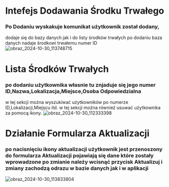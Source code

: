 # Intefejs Dodawania Środku Trwałego
### Po Dodaniu wyskakuje komunikat użytkownik został dodany,
dodaje się do bazy danych jak i do listy środków trwałych po dodaniu baza danych nadaje środkowi trwałemu numer ID
![obraz_2024-10-30_113748715](https://github.com/user-attachments/assets/b82a0e7d-78ac-4b32-8906-0591dde3791e)



# Lista Środków Trwałych
### po dodaniu użytkownika własnie tu znjaduje się jego numer ID,Nazwa,Lokalizacja,Miejsce,Osoba Odpowiedzialna
w tej sekcji można wyszukiwać użytkowników po numerze ID,Lokalizacji,Miejscu itd.
w tej sekcji można również usuwać użytkownika za pomocą ikony.
![obraz_2024-10-30_112333398](https://github.com/user-attachments/assets/3b5799b8-2dbc-4468-95c7-21ad20612312)

# Działanie Formularza Aktualizacji
### po nacisnięciu ikony aktualizacji użytkownik jest przenoszony do formularza Aktualizacji pojawiają się dane które zostały wprowadzone po zmianie należy wcisnąć przycisk Aktualizuj i zmiany zachodzą odrazu w bazie danych jak i w aplikacji
![obraz_2024-10-30_113833804](https://github.com/user-attachments/assets/ade5dced-7489-4672-a0fc-36ee38d9bf63)



 
